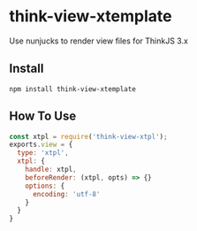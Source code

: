 # think-view-xtemplate
Use nunjucks to render view files for ThinkJS 3.x

## Install

```
npm install think-view-xtemplate
```

## How To Use

```js
const xtpl = require('think-view-xtpl');
exports.view = {
  type: 'xtpl',
  xtpl: {
    handle: xtpl,
    beforeRender: (xtpl, opts) => {}
    options: {
      encoding: 'utf-8'
    }
  }
}
```

